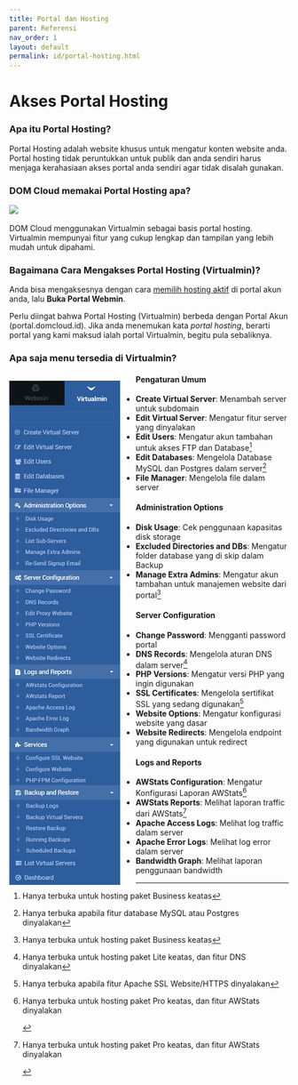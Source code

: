 ```yaml
---
title: Portal dan Hosting
parent: Referensi
nav_order: 1
layout: default
permalink: id/portal-hosting.html
---
```


# Akses Portal Hosting

### Apa itu Portal Hosting?

Portal Hosting adalah website khusus untuk mengatur konten website anda. Portal hosting tidak peruntukkan untuk publik dan anda sendiri harus menjaga kerahasiaan akses portal anda sendiri agar tidak disalah gunakan.

### DOM Cloud memakai Portal Hosting apa?

![](https://www.virtualmin.com/images/carousel-screenshots/virtual-server-options.png)

DOM Cloud menggunakan Virtualmin sebagai basis portal hosting. Virtualmin mempunyai fitur yang cukup lengkap dan tampilan yang lebih mudah untuk dipahami.

### Bagaimana Cara Mengakses Portal Hosting (Virtualmin)?

Anda bisa mengaksesnya dengan cara [memilih hosting aktif](https://portal.domcloud.id/user/hosting) di portal akun anda, lalu **Buka Portal Webmin**.

Perlu diingat bahwa Portal Hosting (Virtualmin) berbeda dengan Portal Akun (portal.domcloud.id). Jika anda menemukan kata *portal hosting*, berarti portal yang kami maksud ialah portal Virtualmin, begitu pula sebaliknya.

### Apa saja menu tersedia di Virtualmin?

<div style="float:left;margin-right:2em;margin-top:1em"><img src="/images/virtualmin-menus.png" alt="Bagan menu"></div>

#### **Pengaturan Umum**
+ **Create Virtual Server**: Menambah server untuk subdomain
+ **Edit Virtual Server**: Mengatur fitur server yang dinyalakan
+ **Edit Users**: Mengatur akun tambahan untuk akses FTP dan Database[^1]
+ **Edit Databases**: Mengelola Database MySQL dan Postgres dalam server[^3]
+ **File Manager**: Mengelola file dalam server
#### **Administration Options**
+ **Disk Usage**: Cek penggunaan kapasitas disk storage
+ **Excluded Directories and DBs**: Mengatur folder database yang di skip dalam Backup
+ **Manage Extra Admins**: Mengatur akun tambahan untuk manajemen website dari portal[^1]

#### **Server Configuration**
+ **Change Password**: Mengganti password portal
+ **DNS Records**: Mengelola aturan DNS dalam server[^2]
+ **PHP Versions**: Mengatur versi PHP yang ingin digunakan
+ **SSL Certificates**: Mengelola sertifikat SSL yang sedang digunakan[^4]
+ **Website Options**: Mengatur konfigurasi website yang dasar
+ **Website Redirects**: Mengelola endpoint yang digunakan untuk redirect

#### **Logs and Reports**
+ **AWStats Configuration**: Mengatur Konfigurasi Laporan AWStats[^5]
+ **AWStats Reports**: Melihat laporan traffic dari AWStats[^5]
+ **Apache Access Logs**: Melihat log traffic dalam server
+ **Apache Error Logs**: Melihat log error dalam server
+ **Bandwidth Graph**: Melihat laporan penggunaan bandwidth

[^1]: Hanya terbuka untuk hosting paket Business keatas
[^2]: Hanya terbuka untuk hosting paket Lite keatas, dan fitur DNS dinyalakan
[^3]: Hanya terbuka apabila fitur database MySQL atau Postgres dinyalakan
[^4]: Hanya terbuka apabila fitur Apache SSL Website/HTTPS dinyalakan
[^5]: Hanya terbuka untuk hosting paket Pro keatas, dan fitur AWStats dinyalakan<div style="clear:both"></div>
